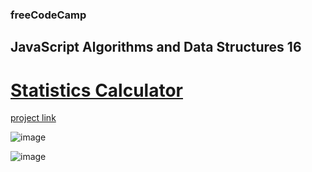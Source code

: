 ### freeCodeCamp

## JavaScript Algorithms and Data Structures 16

# [Statistics Calculator](https://github.com/UniBreakfast/free-code-camp-javascript-algorithms-16-statistics-calc)

[project link](https://www.freecodecamp.org/learn/javascript-algorithms-and-data-structures-v8/learn-advanced-array-methods-by-building-a-statistics-calculator/step-1)

![image](https://github.com/user-attachments/assets/249c8dde-490f-4b54-9640-022ae534b63f)

![image](https://github.com/user-attachments/assets/32980317-7904-4eb1-b1db-3407a3e8a20b)
